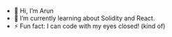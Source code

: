 - 👋 Hi, I’m Arun
- 🌱 I’m currently learning about Solidity and React.
- ⚡ Fun fact: I can code with my eyes closed! (kind of)


<!---
Arun20Sb/Arun20Sb is a ✨ special ✨ repository because its `README.md` (this file) appears on your GitHub profile.
You can click the Preview link to take a look at your changes.
--->
